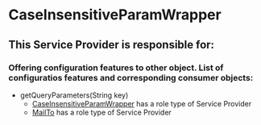 # CaseInsensitiveParamWrapper
## This Service Provider is responsible for:
### Offering configuration features to other object. List of configuratios features and corresponding consumer objects: 
* getQueryParameters(String key)
	* [CaseInsensitiveParamWrapper](../ServiceProviders/CaseInsensitiveParamWrapper.md) has a role type of Service Provider
	* [MailTo](../ServiceProviders/MailTo.md) has a role type of Service Provider
